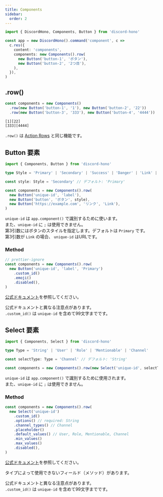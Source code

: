 ```yaml
---
title: Components
sidebar:
  order: 2
---
```


```ts "Components" "Button"
import { DiscordHono, Components, Button } from 'discord-hono'

const app = new DiscordHono().command('component', c =>
  c.res({
    content: 'components',
    components: new Components().row(
      new Button('button-1', 'ボタン'),
      new Button('button-2', '2つ目'),
    ),
  }),
)
```

## .row()

```ts "row"
const components = new Components()
  .row(new Button('button-1', '1'), new Button('button-2', '22'))
  .row(new Button('button-3', '333'), new Button('button-4', '4444'))
```

```bash title="Discord Bot コンポーネントレスポンス"
[1][22]
[333][4444]
```

`.row()` は [Action Rows](https://discord.com/developers/docs/interactions/message-components#action-rows) と同じ機能です。

## Button 要素

```ts "Button"
import { Components, Button } from 'discord-hono'

type Style = 'Primary' | 'Secondary' | 'Success' | 'Danger' | 'Link' | 'SKU'

const style: Style = 'Secondary' // デフォルト: 'Primary'

const components = new Components().row(
  new Button('unique-id', 'label'),
  new Button('button', 'ボタン', style),
  new Button('https://example.com', 'リンク', 'Link'),
)
```

`unique-id` は `app.component()` で識別するために使います。  
また、`unique-id` に `;` は使用できません。  
第3引数にはボタンのスタイルを指定します。デフォルトは `Primary` です。  
第3引数が `Link` の場合、 `unique-id` はURLです。

### Method

```ts
// prettier-ignore
const components = new Components().row(
  new Button('unique-id', 'label', 'Primary')
    .custom_id()
    .emoji()
    .disabled(),
)
```

[公式ドキュメント](https://discord.com/developers/docs/interactions/message-components#button-object)を参照してください。

公式ドキュメントと異なる注意点があります。  
`.custom_id()` は `unique-id` を含めて99文字までです。

## Select 要素

```ts "Select"
import { Components, Select } from 'discord-hono'

type Type = 'String' | 'User' | 'Role' | 'Mentionable' | 'Channel'

const selectType: Type = 'Channel' // デフォルト: 'String'

const components = new Components().row(new Select('unique-id', selectType))
```

`unique-id` は `app.component()` で識別するために使用されます。  
また、`unique-id` に `;` は使用できません。

### Method

```ts
const components = new Components().row(
  new Select('unique-id')
    .custom_id()
    .options() // required: String
    .channel_types() // Channel
    .placeholder()
    .default_values() // User, Role, Mentionable, Channel
    .min_values()
    .max_values()
    .disabled(),
)
```

[公式ドキュメント](https://discord.com/developers/docs/interactions/message-components#select-menu-object)を参照してください。

タイプによって使用できないフィールド（メソッド）があります。

公式ドキュメントと異なる注意点があります。  
`.custom_id()` は `unique-id` を含めて99文字までです。

